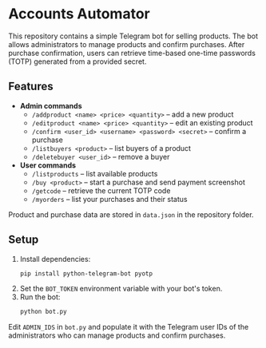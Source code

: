 # Accounts Automator

This repository contains a simple Telegram bot for selling products. The bot
allows administrators to manage products and confirm purchases. After purchase
confirmation, users can retrieve time-based one-time passwords (TOTP) generated
from a provided secret.

## Features

- **Admin commands**
  - `/addproduct <name> <price> <quantity>` – add a new product
  - `/editproduct <name> <price> <quantity>` – edit an existing product
  - `/confirm <user_id> <username> <password> <secret>` – confirm a purchase
  - `/listbuyers <product>` – list buyers of a product
  - `/deletebuyer <user_id>` – remove a buyer
- **User commands**
  - `/listproducts` – list available products
  - `/buy <product>` – start a purchase and send payment screenshot
  - `/getcode` – retrieve the current TOTP code
  - `/myorders` – list your purchases and their status

Product and purchase data are stored in `data.json` in the repository
folder.

## Setup

1. Install dependencies:
   ```bash
   pip install python-telegram-bot pyotp
   ```
2. Set the `BOT_TOKEN` environment variable with your bot's token.
3. Run the bot:
   ```bash
   python bot.py
   ```

Edit `ADMIN_IDS` in `bot.py` and populate it with the Telegram user IDs of the
administrators who can manage products and confirm purchases.
